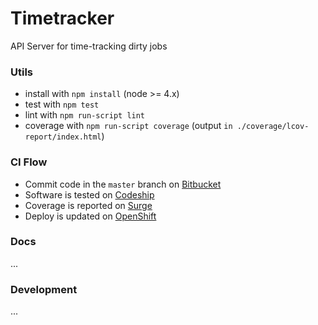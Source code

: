 # Timetracker

API Server for time-tracking dirty jobs

### Utils

- install with `npm install` (node >= 4.x)
- test with `npm test`
- lint with `npm run-script lint`
- coverage with `npm run-script coverage` (output `in ./coverage/lcov-report/index.html`)


### CI Flow

- Commit code in the `master` branch on [Bitbucket](https://bitbucket.org/pnicorelli/timetracker-api)
- Software is tested on [Codeship](https://codeship.com/projects/165467)
- Coverage is reported on [Surge](http://timetracker-api-coverage.surge.sh/)
- Deploy is updated on [OpenShift](http://timetracker-catenae.rhcloud.com/)


### Docs

...

### Development

...
